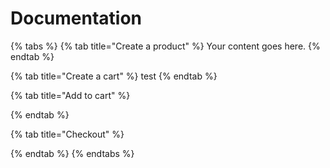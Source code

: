 # Documentation



{% tabs %}
{% tab title="Create a product" %}
Your content goes here.
{% endtab %}

{% tab title="Create a cart" %}
test
{% endtab %}

{% tab title="Add to cart" %}

{% endtab %}

{% tab title="Checkout" %}

{% endtab %}
{% endtabs %}



